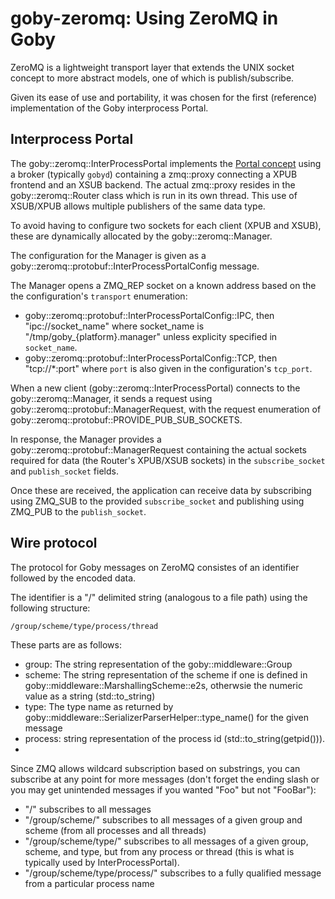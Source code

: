 # goby-zeromq: Using ZeroMQ in Goby

ZeroMQ is a lightweight transport layer that extends the UNIX socket concept to more abstract models, one of which is publish/subscribe.

Given its ease of use and portability, it was chosen for the first (reference) implementation of the Goby interprocess Portal.

## Interprocess Portal

The goby::zeromq::InterProcessPortal implements the [Portal concept](doc210_transporter.md) using a broker (typically `gobyd`) containing a zmq::proxy connecting a XPUB frontend and an XSUB backend. The actual zmq::proxy resides in the goby::zeromq::Router class which is run in its own thread. This use of XSUB/XPUB allows multiple publishers of the same data type.

To avoid having to configure two sockets for each client (XPUB and XSUB), these are dynamically allocated by the goby::zeromq::Manager.

The configuration for the Manager is given as a goby::zeromq::protobuf::InterProcessPortalConfig message.

The Manager opens a ZMQ_REP socket on a known address based on the the configuration's `transport` enumeration:

* goby::zeromq::protobuf::InterProcessPortalConfig::IPC, then "ipc://socket_name" where socket_name is "/tmp/goby_{platform}.manager" unless explicity specified in `socket_name`.
* goby::zeromq::protobuf::InterProcessPortalConfig::TCP, then "tcp://*:port" where `port` is also given in the configuration's `tcp_port`.

When a new client (goby::zeromq::InterProcessPortal) connects to the goby::zeromq::Manager, it sends a request using goby::zeromq::protobuf::ManagerRequest, with the request enumeration of goby::zeromq::protobuf::PROVIDE_PUB_SUB_SOCKETS.

In response, the Manager provides a goby::zeromq::protobuf::ManagerRequest containing the actual sockets required for data (the Router's XPUB/XSUB sockets) in the `subscribe_socket` and `publish_socket` fields.

Once these are received, the application can receive data by subscribing using ZMQ_SUB to the provided `subscribe_socket` and publishing using ZMQ_PUB to the `publish_socket`.

## Wire protocol

The protocol for Goby messages on ZeroMQ consistes of an identifier followed by the encoded data.

The identifier is a "/" delimited string (analogous to a file path) using the following structure:

```
/group/scheme/type/process/thread
```

These parts are as follows:

* group: The string representation of the goby::middleware::Group
* scheme: The string representation of the scheme if one is defined in goby::middleware::MarshallingScheme::e2s, otherwsie the numeric value as a string (std::to_string)
* type: The type name as returned by goby::middleware::SerializerParserHelper::type_name() for the given message
* process: string representation of the process id (std::to_string(getpid())).
* 

Since ZMQ allows wildcard subscription based on substrings, you can subscribe at any point for more messages (don't forget the ending slash or you may get unintended messages if you wanted "Foo" but not "FooBar"):

* "/" subscribes to all messages
* "/group/scheme/" subscribes to all messages of a given group and scheme (from all processes and all threads)
* "/group/scheme/type/" subscribes to all messages of a given group, scheme, and type, but from any process or thread (this is what is typically used by InterProcessPortal).
* "/group/scheme/type/process/" subscribes to a fully qualified message from a particular process name

